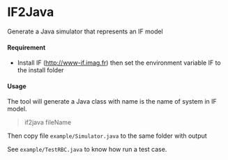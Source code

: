 IF2Java
=======

Generate a Java simulator that represents an IF model

#### Requirement ####
- Install IF (http://www-if.imag.fr) then set the environment variable IF to the install folder

#### Usage ####

The tool will generate a Java class with name is the name of system in IF model.

> if2java fileName

Then copy file ``example/Simulator.java`` to the same folder with output

See ``example/TestRBC.java`` to know how run a test case.